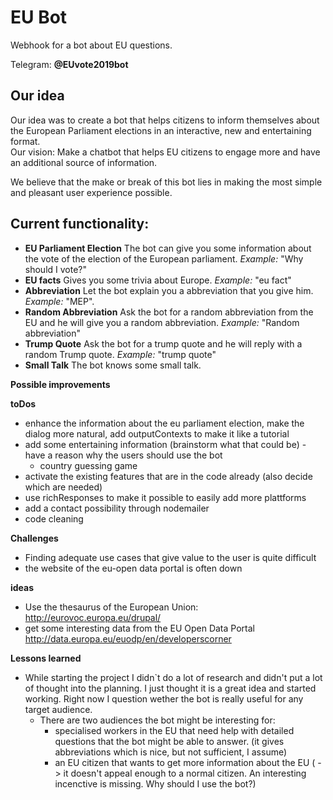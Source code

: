 # EU Bot #

Webhook for a bot about EU questions.

Telegram: __@EUvote2019bot__

## Our idea
Our idea was to create a bot that helps citizens to inform themselves about the European Parliament elections in an interactive, new and entertaining format.  
Our vision:
Make a chatbot that helps EU citizens to engage more and have an additional source of information.

We believe that the make or break of this bot lies in making the most simple and pleasant user experience possible.


## Current functionality: 
- __EU Parliament Election__ The bot can give you some information about the vote of the election of the European parliament. _Example:_ "Why should I vote?"
- __EU facts__ Gives you some trivia about Europe. _Example:_ "eu fact"
- __Abbreviation__ Let the bot explain you a abbreviation that you give him. _Example:_ "MEP". 
- __Random Abbreviation__ Ask the bot for a random abbreviation from the EU and he will give you a random abbreviation. _Example:_ "Random abbreviation"
- __Trump Quote__ Ask the bot for a trump quote and he will reply with a random Trump quote. _Example:_ "trump quote"
- __Small Talk__ The bot knows some small talk.

__Possible improvements__


__toDos__
- enhance the information about the eu parliament election, make the dialog more natural, add outputContexts to make it like a tutorial
- add some entertaining information (brainstorm what that could be) - have a reason why the users should use the bot
    - country guessing game
- activate the existing features that are in the code already (also decide which are needed)
- use richResponses to make it possible to easily add more plattforms
- add a contact possibility through nodemailer
- code cleaning


__Challenges__
- Finding adequate use cases that give value to the user is quite difficult
- the website of the eu-open data portal is often down

__ideas__
- Use the thesaurus of the European Union: http://eurovoc.europa.eu/drupal/ 
- get some interesting data from the EU Open Data Portal http://data.europa.eu/euodp/en/developerscorner

__Lessons learned__
- While starting the project I didn`t do a lot of research and didn't put a lot of thought into the planning. I just thought it is a great idea and started working. Right now I question wether the bot is really useful for any target audience. 
    - There are two audiences the bot might be interesting for: 
        - specialised workers in the EU that need help with detailed questions that the bot might be able to answer. (it gives abbreviations which is nice, but not sufficient, I assume)
        - an EU citizen that wants to get more information about the EU ( -> it doesn't appeal enough to a normal citizen. An interesting incenctive is missing. Why should I use the bot?)
